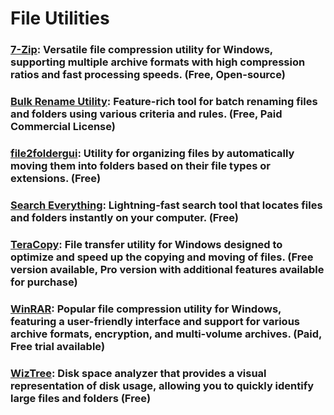 # File Utilities

### [7-Zip](https://www.7-zip.org/): Versatile file compression utility for Windows, supporting multiple archive formats with high compression ratios and fast processing speeds. (Free, Open-source)

### [Bulk Rename Utility](https://www.bulkrenameutility.co.uk/): Feature-rich tool for batch renaming files and folders using various criteria and rules. (Free, Paid Commercial License)

### [file2foldergui](https://code.google.com/archive/p/file2foldergui/downloads): Utility for organizing files by automatically moving them into folders based on their file types or extensions. (Free)

### [Search Everything](https://www.voidtools.com/): Lightning-fast search tool that locates files and folders instantly on your computer. (Free)

### [TeraCopy](https://www.codesector.com/teracopy): File transfer utility for Windows designed to optimize and speed up the copying and moving of files. (Free version available, Pro version with additional features available for purchase)

### [WinRAR](https://www.rarlab.com/): Popular file compression utility for Windows, featuring a user-friendly interface and support for various archive formats, encryption, and multi-volume archives. (Paid, Free trial available)

### [WizTree](https://diskanalyzer.com/): Disk space analyzer that provides a visual representation of disk usage, allowing you to quickly identify large files and folders (Free)
